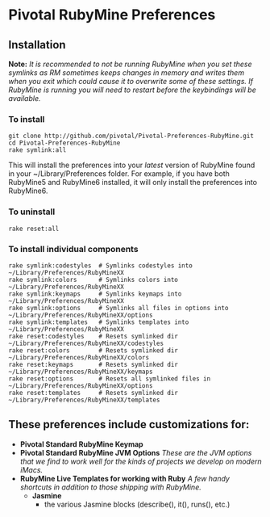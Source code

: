 # Pivotal RubyMine Preferences #

## Installation ##
**Note:** _It is recommended to not be running RubyMine when you set these symlinks as RM sometimes keeps changes in memory and writes them when you exit which could cause it to overwrite some of these settings.  If RubyMine is running you will need to restart before the keybindings will be available._
### To install ###
    git clone http://github.com/pivotal/Pivotal-Preferences-RubyMine.git
    cd Pivotal-Preferences-RubyMine
    rake symlink:all

This will install the preferences into your *latest* version of RubyMine found in your ~/Library/Preferences folder. 
For example, if you have both RubyMine5 and RubyMine6 installed, it will only install the preferences into RubyMine6.

### To uninstall ###
    rake reset:all

### To install individual components ###
	rake symlink:codestyles  # Symlinks codestyles into ~/Library/Preferences/RubyMineXX
	rake symlink:colors      # Symlinks colors into ~/Library/Preferences/RubyMineXX
	rake symlink:keymaps     # Symlinks keymaps into ~/Library/Preferences/RubyMineXX
	rake symlink:options     # Symlinks all files in options into ~/Library/Preferences/RubyMineXX/options
	rake symlink:templates   # Symlinks templates into ~/Library/Preferences/RubyMineXX
	rake reset:codestyles    # Resets symlinked dir ~/Library/Preferences/RubyMineXX/codestyles
	rake reset:colors        # Resets symlinked dir ~/Library/Preferences/RubyMineXX/colors
	rake reset:keymaps       # Resets symlinked dir ~/Library/Preferences/RubyMineXX/keymaps
	rake reset:options       # Resets all symlinked files in ~/Library/Preferences/RubyMineXX/options
	rake reset:templates     # Resets symlinked dir ~/Library/Preferences/RubyMineXX/templates


## These preferences include customizations for: ##
* **Pivotal Standard RubyMine Keymap**
* **Pivotal Standard RubyMine JVM Options** _These are the JVM options that we find to work well for the kinds of projects we develop on modern iMacs._
* **RubyMine Live Templates for working with Ruby** _A few handy shortcuts in addition to those shipping with RubyMine._
    * **Jasmine**
        * the various Jasmine blocks (describe(), it(), runs(), etc.)
